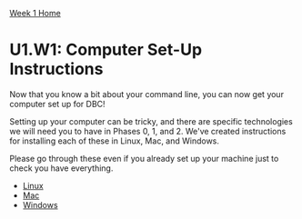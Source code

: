 [Week 1 Home](../)

# U1.W1: Computer Set-Up Instructions

Now that you know a bit about your command line, you can now get your computer set up for DBC!

Setting up your computer can be tricky, and there are specific technologies we will need you to have in Phases 0, 1, and 2. We've created instructions for installing each of these in Linux, Mac, and Windows.

Please go through these even if you already set up your machine just to check you have everything.

- [Linux](linux-instructions.md)
- [Mac](mac-instructions.md)
- [Windows](windows-instructions.md)
